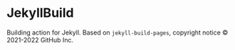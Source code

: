 # JekyllBuild
Building action for Jekyll.
Based on `jekyll-build-pages`, copyright notice © 2021-2022 GitHub Inc.

